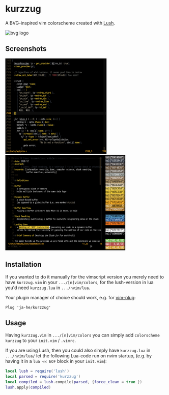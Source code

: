 # kurzzug

A BVG-inspired vim colorscheme created with [Lush](https://github.com/rktjmp/lush.nvim).

<img src="https://upload.wikimedia.org/wikipedia/commons/thumb/d/d4/Bvg-logo.svg/1024px-Bvg-logo.svg.png" alt="bvg logo" width="50px">

## Screenshots

<img src="img/c.png" alt="C Highlighting Demo (TS on)" height="300px"><img src="img/md.png" alt="Markdown Highlighting Demo (using vim-pandoc-syntax)" height="300px"><img src="img/palette.png" alt="Palette Preview" height="300px">

## Installation

If you wanted to do it manually for the vimscript version you merely need to
have `kurzzug.vim` in your `.../[n]vim/colors`, for the lush-version in lua
you'd need `kurzzug.lua` in `.../nvim/lua`.

Your plugin manager of choice should work, e.g. for
[vim-plug](https://github.com/junegunn/vim-plug):

```
Plug 'ja-he/kurzzug'
```

## Usage

Having `kurzzug.vim` in `.../[n]vim/colors` you can simply add `colorscheme
kurzzug` to your `init.vim` / `.vimrc`.

If you are using Lush, then you could also simply have `kurzzug.lua` in
`.../nvim/lua/` let the following Lua-code run on nvim startup,
(e.g. by having it in a `lua << EOF` block in your `init.vim`):

```lua
local lush = require('lush')
local parsed = require('kurzzug')
local compiled = lush.compile(parsed, {force_clean = true })
lush.apply(compiled)
```
